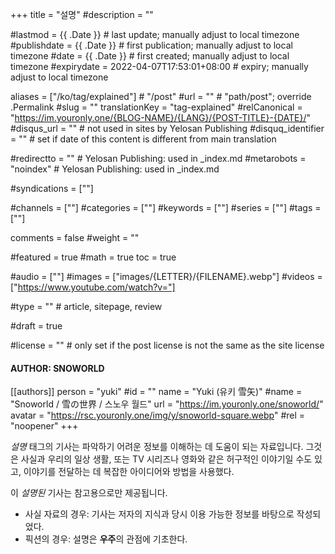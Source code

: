 +++
title = "설명"
#description = ""

#lastmod = {{ .Date }}                 # last update; manually adjust to local timezone
#publishdate = {{ .Date }}             # first publication; manually adjust to local timezone
#date = {{ .Date }}                    # first created; manually adjust to local timezone
#expirydate = 2022-04-07T17:53:01+08:00              # expiry; manually adjust to local timezone

aliases = ["/ko/tag/explained"]                                        # "/post"
#url = ""                                              # "path/post"; override .Permalink
#slug = ""
translationKey = "tag-explained"
#relCanonical = "https://im.youronly.one/{BLOG-NAME}/{LANG}/{POST-TITLE}-{DATE}/"
#disqus_url = ""                                       # not used in sites by Yelosan Publishing
#disquq_identifier = ""                                # set if date of this content is different from main translation

#redirectto = ""                                       # Yelosan Publishing: used in _index.md
#metarobots = "noindex"                                # Yelosan Publishing: used in _index.md

#syndications = [""]

#channels = [""]
#categories = [""]
#keywords = [""]
#series = [""]
#tags = [""]

comments = false
#weight = ""

#featured = true
#math = true
toc = true

#audio = [""]
#images = ["images/{LETTER}/{FILENAME}.webp"]
#videos = ["https://www.youtube.com/watch?v="]

#type = ""                                             # article, sitepage, review

#draft = true

#license = ""                                          # only set if the post license is not the same as the site license

#### AUTHOR: SNOWORLD ####
[[authors]]
  person = "yuki"
  #id = ""
  name = "Yuki (유키 雪矢)"
  #name = "Snoworld / 雪の世界 / 스노우 월드"
  url = "https://im.youronly.one/snoworld/"
  avatar = "https://rsc.youronly.one/img/y/snoworld-square.webp"
  #rel = "noopener"
+++

*설명* 태그의 기사는 파악하기 어려운 정보를 이해하는 데 도움이 되는 자료입니다. 그것은 사실과 우리의 일상 생활, 또는 TV 시리즈나 영화와 같은 허구적인 이야기일 수도 있고, 이야기를 전달하는 데 복잡한 아이디어와 방법을 사용했다.

이 *설명된* 기사는 참고용으로만 제공됩니다.

- 사실 자료의 경우: 기사는 저자의 지식과 당시 이용 가능한 정보를 바탕으로 작성되었다.
- 픽션의 경우: 설명은 **우주**의 관점에 기초한다.
